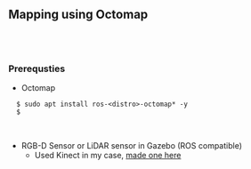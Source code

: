 ## Mapping using Octomap

<br>
<br>

### Prerequsties 
+ Octomap
~~~shell
  $ sudo apt install ros-<distro>-octomap* -y
  $ 
~~~

<br>

+ RGB-D Sensor or LiDAR sensor in Gazebo (ROS compatible)
  + Used Kinect in my case, [made one here](http://gazebosim.org/tutorials?tut=ros_depth_camera&cat=connect_ros)
